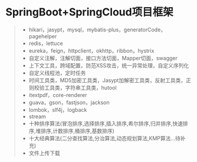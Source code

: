 # SpringBoot+SpringCloud项目框架

> * hikari，jasypt，mysql，mybatis-plus，generatorCode，pagehelper
> * redis，lettuce
> * eureka，feign，httpclient，okhttp，ribbon，hystrix
> * 自定义注解，注解切面，接口方法切面，Mapper切面，swagger
> * 上下文工具，跨域配置，防范XSS攻击，统一异常处理，自定义序列化
> * 自定义线程池，定时任务
> * 时间工具类，MD5加密工具类，Jasypt加解密工具类，反射工具类，正则校验工具类，字符串工具类，hutool
> * itextpdf，core-renderer
> * guava，gson，fastjson，jackson
> * lombok，slf4j，logback
> * stream
> * 十种排序算法(冒泡排序,选择排序,插入排序,希尔排序,归并排序,快速排序,堆排序,计数排序,桶排序,基数排序)
> * 十大经典算法(二分查找算法,分治算法,动态规划算法,KMP算法...待补充)
> * 文件上传下载